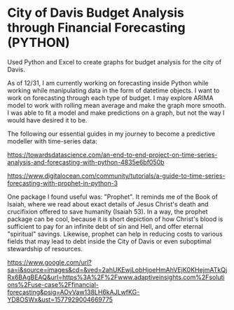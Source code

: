 # City of Davis Budget Analysis through Financial Forecasting (PYTHON)
Used Python and Excel to create graphs for budget analysis for the city of Davis.

As of 12/31, I am currently working on forecasting inside Python while working while manipulating data in the form of datetime objects. I want to work on forecasting through each type of budget. I may explore ARIMA model to work with rolling mean average and make the graph more smooth. I was able to fit a model and make predictions on a graph, but not the way I would have desired it to be.

The following our essential guides in my journey to become a predictive modeller with time-series data:

https://towardsdatascience.com/an-end-to-end-project-on-time-series-analysis-and-forecasting-with-python-4835e6bf050b

https://www.digitalocean.com/community/tutorials/a-guide-to-time-series-forecasting-with-prophet-in-python-3

One package I found useful was: "Prophet". It reminds me of the Book of Isaiah, where we read about exact details of Jesus Christ's death and crucifixion offered to save humanity (Isaiah 53). In a way, the prophet package can be cool, because it is short depiction of how Christ's blood is sufficient to pay for an infinite debt of sin and Hell, and offer eternal "spiritual" savings. Likewise, prophet can help in reducing costs to various fields that may lead to debt inside the City of Davis or even suboptimal stewardship of resources.

https://www.google.com/url?sa=i&source=images&cd=&ved=2ahUKEwjLobHjoeHmAhVEjK0KHejmATkQjRx6BAgBEAQ&url=https%3A%2F%2Fwww.adaptiveinsights.com%2Fsolutions%2Fuse-case%2Ffinancial-forecasting&psig=AOvVaw138LH6kAJLwfKG-YD8OSWx&ust=1577929004669775
